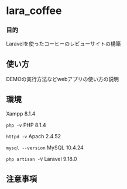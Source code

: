# lara_coffee
### 目的
Laravelを使ったコーヒーのレビューサイトの構築



## 使い方
DEMOの実行方法などwebアプリの使い方の説明

## 環境
Xampp 8.1.4

`php -v`
PHP 8.1.4

`httpd -v` 
Apach 2.4.52

`mysql --version`
MySQL 10.4.24

`php artisan -V`
Laravel 9.18.0


## 注意事項
